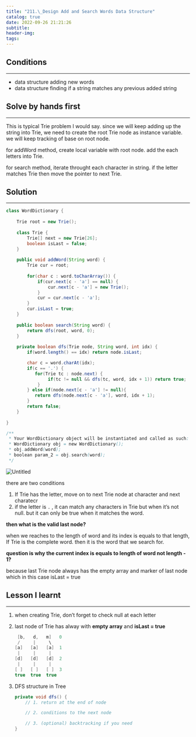 ```yaml
---
title: "211.\_Design Add and Search Words Data Structure"
catalog: true
date: 2022-09-26 21:21:26
subtitle:
header-img:
tags:
---
```

## Conditions

---

- data structure adding new words
- data structure finding if a string matches any previous added string

## Solve by hands first

---

This is typical Trie problem I would say. since we will keep adding up the string into Trie, we need to create the root Trie node as instance variable. we will keep tracking of base on root node. 

for addWord method, create local variable with root node. add the each letters into Trie.

for search method, iterate throught each character in string. if the letter matches Trie then move the pointer to next Trie. 

## Solution

---

```java
class WordDictionary {
    
    Trie root = new Trie();
    
    class Trie {
        Trie[] next = new Trie[26];
        boolean isLast = false;   
    }
    
    public void addWord(String word) {
        Trie cur = root;
        
        for(char c : word.toCharArray()) {
            if(cur.next[c - 'a'] == null) {
                cur.next[c - 'a'] = new Trie();
            }
            cur = cur.next[c - 'a'];
        }
        cur.isLast = true;
    }
    
    public boolean search(String word) {
        return dfs(root, word, 0);
    }
    
    private boolean dfs(Trie node, String word, int idx) {
        if(word.length() == idx) return node.isLast;

        char c = word.charAt(idx);
        if(c == '.') {
           for(Trie tc : node.next) {
                if(tc != null && dfs(tc, word, idx + 1)) return true;
            }
        } else if(node.next[c - 'a'] != null){
           return dfs(node.next[c - 'a'], word, idx + 1);
        }
        return false;
    }
    
}

/**
 * Your WordDictionary object will be instantiated and called as such:
 * WordDictionary obj = new WordDictionary();
 * obj.addWord(word);
 * boolean param_2 = obj.search(word);
 */
```

![Untitled](https://s3-us-west-2.amazonaws.com/secure.notion-static.com/3480f671-625a-4b8c-a932-e225085ee284/Untitled.png)

there are two conditions

1. If Trie has the letter, move on to next Trie node at character and next charatecr
2. if the letter is `.` , it can match any characters in Trie but when it’s not null. but it can only be true when it matches the word.

**then what is the valid last node?** 

when we reaches to the length of word and its index is equals to that length, If Trie is the complete word. then it is the word that we search for. 

**question is why the current index is equals to length of word not length - 1?** 

because last Trie node always has the empty array and marker of last node which in this case isLast = true

## Lesson I learnt

---

1. when creating Trie, don’t forget to check null at each letter
2. last node of Trie has alway with **empty array** and **isLast = true**
    
    ```java
     [b,   d,   m]   0
     /     |     \
    [a]   [a]   [a]  1
     |     |     |
    [d]   [d]   [d]  2
     |     |     |
    [ ]   [ ]   [ ]  3
    true  true  true
    ```
    
3. DFS structure in Tree
    
    ```java
    private void dfs() {
    	// 1. return at the end of node
    
    	// 2. conditions to the next node
    
    	// 3. (optional) backtracking if you need
    }
    ```
